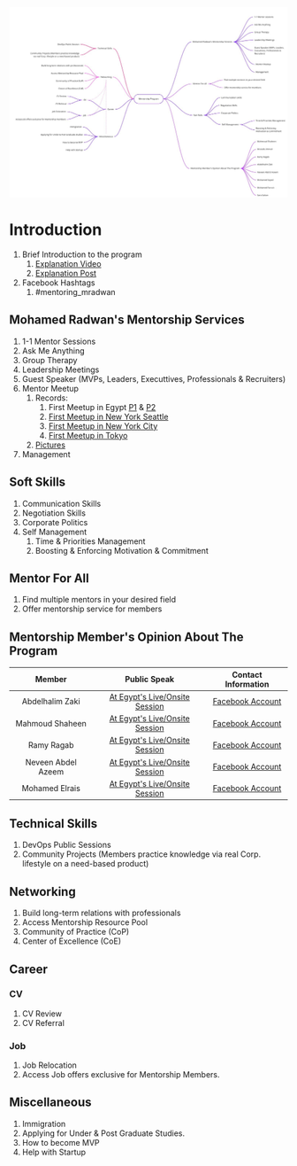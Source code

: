 ![Mindmap](../../images/mics/mentor-service/mind-map.png)

# Introduction

1. Brief Introduction to the program
   1. [Explanation Video](https://www.facebook.com/mradwandevops/videos/1227972561446478/)
   2. [Explanation Post](https://www.facebook.com/mradwandevops/posts/pfbid02Q7AihT5sYm2Xpdhq5J35wAwzzfxJmJX6JsCpga7GvDzfUmg6nm5tNrHbqZC7kkoUl?__cft__[0]=AZWCdyo7ixXZt9HJs7Uh-WUgbOKwNCdPAjO4a6c6Z6wacJ6wa4y15eYA-RdNkS8WssTOPIOIjnE088Lh_656oCE7QlK7Qi4XQjeStZRV7LeUynTxmBtnxCH1XCogT2oxqWAcezrRIh-iffyXo2mvbYZ-&__tn__=%2CO%2CP-R)
2. Facebook Hashtags
   1. #mentoring_mradwan

## Mohamed Radwan's Mentorship Services

1. 1-1 Mentor Sessions
2. Ask Me Anything
3. Group Therapy
4. Leadership Meetings
5. Guest Speaker (MVPs, Leaders, Executtives, Professionals & Recruiters)
6. Mentor Meetup
   1. Records:
      1. First Meetup in Egypt [P1](https://www.facebook.com/mradwandevops/videos/567950975291492/) & [P2](https://www.facebook.com/mradwandevops/posts/pfbid0ieEV4VxN1dFnhvPJ5JsiaafXaEGjkrMdhb3ioSaUrF4xzLjJZ4gHkzAEWrGM2vnPl)
      2. [First Meetup in New York Seattle](https://www.facebook.com/mradwandevops/videos/1055649415396756/)
      3. [First Meetup in New York City](https://www.facebook.com/mradwandevops/videos/183441394560443/)
      4. [First Meetup in Tokyo](https://www.facebook.com/reel/247701601091118)
   2. [Pictures](https://www.facebook.com/mradwandevops/posts/pfbid0ajSZu6K9w6zK2Z1aeNjc5JSYZBbGV3GoEJyZoTsydwqBvf9QaDqe6p1M8DBtt5BKl)
7. Management

## Soft Skills

1. Communication Skills
2. Negotiation Skills
3. Corporate Politics
4. Self Management
   1. Time & Priorities Management
   2. Boosting & Enforcing Motivation & Commitment

## Mentor For All

1. Find multiple mentors in your desired field
2. Offer mentorship service for members

## Mentorship Member's Opinion About The Program

|Member|Public Speak|Contact Information|
|:-:|:-:|:-:|
|Abdelhalim Zaki|[At Egypt's Live/Onsite Session](https://www.facebook.com/mradwandevops/videos/1337651403746728)| [Facebook Account](https://www.facebook.com/A.halim.zaki)|
|Mahmoud Shaheen|[At Egypt's Live/Onsite Session](https://www.facebook.com/mradwandevops/videos/3395621634021955)| [Facebook Account](https://www.facebook.com/DevMood5)|
|Ramy Ragab|[At Egypt's Live/Onsite Session](https://www.facebook.com/mradwandevops/videos/1371965133645349)| [Facebook Account](https://www.facebook.com/RamyRgb)|
|Neveen Abdel Azeem|[At Egypt's Live/Onsite Session](https://www.facebook.com/mradwandevops/videos/759234542471704)| [Facebook Account](https://www.facebook.com/neveen.abdelazeem)|
|Mohamed Elrais|[At Egypt's Live/Onsite Session](https://www.facebook.com/mradwandevops/videos/759234542471704)| [Facebook Account](https://www.facebook.com/MohamedSElrais)|
<!--Commented out until Added
|Mostafa Ahmed|[At Egypt's Live/Onsite Session]()| [Facebook Account]()|
|Mohamed Farouk|[At Egypt's Live/Onsite Session]()| [Facebook Account]()|
|Sara Sultan|[At Egypt's Live/Onsite Session]()| [Facebook Account]()|
|Mohamed Sayed|[At Egypt's Live/Onsite Session]()| [Facebook Account]()|
-->

## Technical Skills

1. DevOps Public Sessions
2. Community Projects (Members practice knowledge via real Corp. lifestyle on a need-based product)

## Networking

1. Build long-term relations with professionals
2. Access Mentorship Resource Pool
3. Community of Practice (CoP)
4. Center of Excellence (CoE)

## Career

### CV

1. CV Review
2. CV Referral

### Job

1. Job Relocation
2. Access Job offers exclusive for Mentorship Members.

## Miscellaneous

1. Immigration
2. Applying for Under & Post Graduate Studies.
3. How to become MVP
4. Help with Startup
